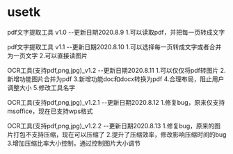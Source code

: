 # usetk

pdf文字提取工具 v1.0
--更新日期2020.8.9
1.可以读取pdf，并把每一页转成文字

pdf文字提取工具 v1.1
--更新日期2020.8.10
1.可以选择每一页转成文字或者合并为一页文字
2.可以直接读图片

OCR工具(支持pdf,png,jpg)_v1.2
--更新日期2020.8.11
1.可以仅仅将pdf转图片
2.新增功能图片合并为pdf
3.新增功能doc和docx转换为pdf
4.合理布局，阻止用户调整大小
5.修改工具名字

OCR工具(支持pdf,png,jpg)_v1.2.1
--更新日期2020.8.12
1.修复bug，原来仅支持msoffice，现在已支持wps格式

OCR工具(支持pdf,png,jpg)_v1.2.2
--更新日期2020.8.13
1.修复bug，原来的图片打包不支持压缩，现在可以压缩了
2.提升了压缩效率，修改影响压缩时间的bug
3.增加压缩比率大小控制，通过控制图片大小调节
